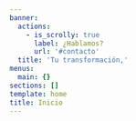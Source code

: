 ```yaml
---
banner:
  actions:
    - is_scrolly: true
      label: ¿Hablamos?
      url: '#contacto'
  title: 'Tu transformación,'
menus:
  main: {}
sections: []
template: home
title: Inicio
---
```

